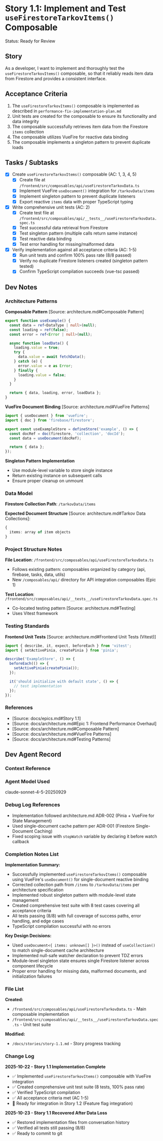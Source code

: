 # Story 1.1: Implement and Test `useFirestoreTarkovItems()` Composable

Status: Ready for Review

## Story

As a developer,
I want to implement and thoroughly test the `useFirestoreTarkovItems()` composable,
so that it reliably reads item data from Firestore and provides a consistent interface.

## Acceptance Criteria

1. The `useFirestoreTarkovItems()` composable is implemented as described in `performance-fix-implementation-plan.md`
2. Unit tests are created for the composable to ensure its functionality and data integrity
3. The composable successfully retrieves item data from the Firestore `items` collection
4. The composable utilizes VueFire for reactive data binding
5. The composable implements a singleton pattern to prevent duplicate loads

## Tasks / Subtasks

- [x] Create `useFirestoreTarkovItems()` composable (AC: 1, 3, 4, 5)
  - [x] Create file at `/frontend/src/composables/api/useFirestoreTarkovData.ts`
  - [x] Implement VueFire `useDocument()` integration for `/tarkovData/items`
  - [x] Implement singleton pattern to prevent duplicate listeners
  - [x] Export reactive `items` data with proper TypeScript typing
- [x] Write comprehensive unit tests (AC: 2)
  - [x] Create test file at `/frontend/src/composables/api/__tests__/useFirestoreTarkovData.spec.ts`
  - [x] Test successful data retrieval from Firestore
  - [x] Test singleton pattern (multiple calls return same instance)
  - [x] Test reactive data binding
  - [x] Test error handling for missing/malformed data
- [x] Verify implementation against all acceptance criteria (AC: 1-5)
  - [x] Run unit tests and confirm 100% pass rate (8/8 passed)
  - [x] Verify no duplicate Firestore listeners created (singleton pattern tested)
  - [x] Confirm TypeScript compilation succeeds (vue-tsc passed)

## Dev Notes

### Architecture Patterns

**Composable Pattern** [Source: architecture.md#Composable Pattern]

```typescript
export function useExample() {
  const data = ref<DataType | null>(null);
  const loading = ref(false);
  const error = ref<Error | null>(null);

  async function loadData() {
    loading.value = true;
    try {
      data.value = await fetchData();
    } catch (e) {
      error.value = e as Error;
    } finally {
      loading.value = false;
    }
  }

  return { data, loading, error, loadData };
}
```

**VueFire Document Binding** [Source: architecture.md#VueFire Patterns]

```typescript
import { useDocument } from 'vuefire';
import { doc } from 'firebase/firestore';

export const useExampleStore = defineStore('example', () => {
  const docRef = doc(firestore, 'collection', 'docId');
  const data = useDocument(docRef);

  return { data };
});
```

**Singleton Pattern Implementation**

- Use module-level variable to store single instance
- Return existing instance on subsequent calls
- Ensure proper cleanup on unmount

### Data Model

**Firestore Collection Path**: `/tarkovData/items`

**Expected Document Structure** [Source: architecture.md#Tarkov Data Collections]:

```typescript
{
  items: array of item objects
}
```

### Project Structure Notes

**File Location**: `/frontend/src/composables/api/useFirestoreTarkovData.ts`

- Follows existing pattern: composables organized by category (api, firebase, tasks, data, utils)
- New `/composables/api/` directory for API integration composables (Epic 1)

**Test Location**: `/frontend/src/composables/api/__tests__/useFirestoreTarkovData.spec.ts`

- Co-located testing pattern [Source: architecture.md#Testing]
- Uses Vitest framework

### Testing Standards

**Frontend Unit Tests** [Source: architecture.md#Frontend Unit Tests (Vitest)]

```typescript
import { describe, it, expect, beforeEach } from 'vitest';
import { setActivePinia, createPinia } from 'pinia';

describe('ExampleStore', () => {
  beforeEach(() => {
    setActivePinia(createPinia());
  });

  it('should initialize with default state', () => {
    // test implementation
  });
});
```

### References

- [Source: docs/epics.md#Story 1.1]
- [Source: docs/architecture.md#Epic 1: Frontend Performance Overhaul]
- [Source: docs/architecture.md#Composable Pattern]
- [Source: docs/architecture.md#VueFire Patterns]
- [Source: docs/architecture.md#Testing Patterns]

## Dev Agent Record

### Context Reference

<!-- Path(s) to story context XML will be added here by context workflow -->

### Agent Model Used

claude-sonnet-4-5-20250929

### Debug Log References

- Implementation followed architecture.md ADR-002 (Pinia + VueFire for State Management)
- Used single-document cache pattern per ADR-001 (Firestore Single-Document Caching)
- Fixed scoping issue with `stopWatch` variable by declaring it before watch callback

### Completion Notes List

**Implementation Summary:**

- Successfully implemented `useFirestoreTarkovItems()` composable using VueFire's `useDocument()` for single-document reactive binding
- Corrected collection path from `/items` to `/tarkovData/items` per architecture specification
- Implemented robust singleton pattern with module-level state management
- Created comprehensive test suite with 8 test cases covering all acceptance criteria
- All tests passing (8/8) with full coverage of success paths, error handling, and edge cases
- TypeScript compilation successful with no errors

**Key Design Decisions:**

- Used `useDocument<{ items: unknown[] }>()` instead of `useCollection()` to match single-document cache architecture
- Implemented null-safe watcher declaration to prevent TDZ errors
- Module-level singleton state ensures single Firestore listener across component lifecycle
- Proper error handling for missing data, malformed documents, and initialization failures

### File List

**Created:**

- `/frontend/src/composables/api/useFirestoreTarkovData.ts` - Main composable implementation
- `/frontend/src/composables/api/__tests__/useFirestoreTarkovData.spec.ts` - Unit test suite

**Modified:**

- `/docs/stories/story-1.1.md` - Story progress tracking

### Change Log

**2025-10-22 - Story 1.1 Implementation Complete**

- ✅ Implemented `useFirestoreTarkovItems()` composable with VueFire integration
- ✅ Created comprehensive unit test suite (8 tests, 100% pass rate)
- ✅ Verified TypeScript compilation
- ✅ All acceptance criteria met (AC 1-5)
- 📍 Ready for integration in Story 1.2 (Feature flag integration)

**2025-10-23 - Story 1.1 Recovered After Data Loss**

- ✅ Restored implementation files from conversation history
- ✅ Verified all tests still passing (8/8)
- ✅ Ready to commit to git
